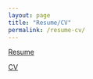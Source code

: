 ```yaml
---
layout: page
title: "Resume/CV"
permalink: /resume-cv/
---
```

<base target="_blank">

<a href="/assets/pdfs/Calvin_Huang_Resume.pdf" target="_blank">Resume</a>

<a href="/assets/pdfs/Calvin_Huang_CV.pdf" target="_blank">CV</a>